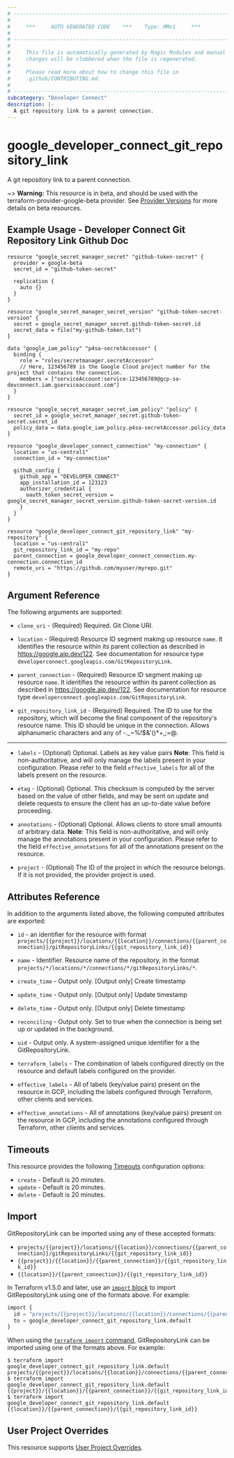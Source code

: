```yaml
---
# ----------------------------------------------------------------------------
#
#     ***     AUTO GENERATED CODE    ***    Type: MMv1     ***
#
# ----------------------------------------------------------------------------
#
#     This file is automatically generated by Magic Modules and manual
#     changes will be clobbered when the file is regenerated.
#
#     Please read more about how to change this file in
#     .github/CONTRIBUTING.md.
#
# ----------------------------------------------------------------------------
subcategory: "Developer Connect"
description: |-
  A git repository link to a parent connection.
---
```


# google_developer_connect_git_repository_link

A git repository link to a parent connection.

~> **Warning:** This resource is in beta, and should be used with the terraform-provider-google-beta provider.
See [Provider Versions](https://terraform.io/docs/providers/google/guides/provider_versions.html) for more details on beta resources.


## Example Usage - Developer Connect Git Repository Link Github Doc


```hcl
resource "google_secret_manager_secret" "github-token-secret" {
  provider = google-beta
  secret_id = "github-token-secret"

  replication {
    auto {}
  }
}

resource "google_secret_manager_secret_version" "github-token-secret-version" {
  secret = google_secret_manager_secret.github-token-secret.id
  secret_data = file("my-github-token.txt")
}

data "google_iam_policy" "p4sa-secretAccessor" {
  binding {
    role = "roles/secretmanager.secretAccessor"
    // Here, 123456789 is the Google Cloud project number for the project that contains the connection.
    members = ["serviceAccount:service-123456789@gcp-sa-devconnect.iam.gserviceaccount.com"]
  }
}

resource "google_secret_manager_secret_iam_policy" "policy" {
  secret_id = google_secret_manager_secret.github-token-secret.secret_id
  policy_data = data.google_iam_policy.p4sa-secretAccessor.policy_data
}

resource "google_developer_connect_connection" "my-connection" {
  location = "us-central1"
  connection_id = "my-connection"

  github_config {
    github_app = "DEVELOPER_CONNECT"
    app_installation_id = 123123
    authorizer_credential {
      oauth_token_secret_version = google_secret_manager_secret_version.github-token-secret-version.id
    }
  }
}

resource "google_developer_connect_git_repository_link" "my-repository" {
  location = "us-central1"
  git_repository_link_id = "my-repo"
  parent_connection = google_developer_connect_connection.my-connection.connection_id
  remote_uri = "https://github.com/myuser/myrepo.git"
}
```

## Argument Reference

The following arguments are supported:


* `clone_uri` -
  (Required)
  Required. Git Clone URI.

* `location` -
  (Required)
  Resource ID segment making up resource `name`. It identifies the resource within its parent collection as described in https://google.aip.dev/122. See documentation for resource type `developerconnect.googleapis.com/GitRepositoryLink`.

* `parent_connection` -
  (Required)
  Resource ID segment making up resource `name`. It identifies the resource within its parent collection as described in https://google.aip.dev/122. See documentation for resource type `developerconnect.googleapis.com/GitRepositoryLink`.

* `git_repository_link_id` -
  (Required)
  Required. The ID to use for the repository, which will become the final component of
  the repository's resource name. This ID should be unique in the connection.
  Allows alphanumeric characters and any of -._~%!$&'()*+,;=@.


- - -


* `labels` -
  (Optional)
  Optional. Labels as key value pairs 
  **Note**: This field is non-authoritative, and will only manage the labels present in your configuration.
  Please refer to the field `effective_labels` for all of the labels present on the resource.

* `etag` -
  (Optional)
  Optional. This checksum is computed by the server based on the value of other
  fields, and may be sent on update and delete requests to ensure the
  client has an up-to-date value before proceeding.

* `annotations` -
  (Optional)
  Optional. Allows clients to store small amounts of arbitrary data. 
  **Note**: This field is non-authoritative, and will only manage the annotations present in your configuration.
  Please refer to the field `effective_annotations` for all of the annotations present on the resource.

* `project` - (Optional) The ID of the project in which the resource belongs.
    If it is not provided, the provider project is used.



## Attributes Reference

In addition to the arguments listed above, the following computed attributes are exported:

* `id` - an identifier for the resource with format `projects/{{project}}/locations/{{location}}/connections/{{parent_connection}}/gitRepositoryLinks/{{git_repository_link_id}}`

* `name` -
  Identifier. Resource name of the repository, in the format
  `projects/*/locations/*/connections/*/gitRepositoryLinks/*`.

* `create_time` -
  Output only. [Output only] Create timestamp

* `update_time` -
  Output only. [Output only] Update timestamp

* `delete_time` -
  Output only. [Output only] Delete timestamp

* `reconciling` -
  Output only. Set to true when the connection is being set up or updated in the
  background.

* `uid` -
  Output only. A system-assigned unique identifier for a the GitRepositoryLink.

* `terraform_labels` -
  The combination of labels configured directly on the resource
   and default labels configured on the provider.

* `effective_labels` -
  All of labels (key/value pairs) present on the resource in GCP, including the labels configured through Terraform, other clients and services.

* `effective_annotations` -
  All of annotations (key/value pairs) present on the resource in GCP, including the annotations configured through Terraform, other clients and services.


## Timeouts

This resource provides the following
[Timeouts](https://developer.hashicorp.com/terraform/plugin/sdkv2/resources/retries-and-customizable-timeouts) configuration options:

- `create` - Default is 20 minutes.
- `update` - Default is 20 minutes.
- `delete` - Default is 20 minutes.

## Import


GitRepositoryLink can be imported using any of these accepted formats:

* `projects/{{project}}/locations/{{location}}/connections/{{parent_connection}}/gitRepositoryLinks/{{git_repository_link_id}}`
* `{{project}}/{{location}}/{{parent_connection}}/{{git_repository_link_id}}`
* `{{location}}/{{parent_connection}}/{{git_repository_link_id}}`


In Terraform v1.5.0 and later, use an [`import` block](https://developer.hashicorp.com/terraform/language/import) to import GitRepositoryLink using one of the formats above. For example:

```tf
import {
  id = "projects/{{project}}/locations/{{location}}/connections/{{parent_connection}}/gitRepositoryLinks/{{git_repository_link_id}}"
  to = google_developer_connect_git_repository_link.default
}
```

When using the [`terraform import` command](https://developer.hashicorp.com/terraform/cli/commands/import), GitRepositoryLink can be imported using one of the formats above. For example:

```
$ terraform import google_developer_connect_git_repository_link.default projects/{{project}}/locations/{{location}}/connections/{{parent_connection}}/gitRepositoryLinks/{{git_repository_link_id}}
$ terraform import google_developer_connect_git_repository_link.default {{project}}/{{location}}/{{parent_connection}}/{{git_repository_link_id}}
$ terraform import google_developer_connect_git_repository_link.default {{location}}/{{parent_connection}}/{{git_repository_link_id}}
```

## User Project Overrides

This resource supports [User Project Overrides](https://registry.terraform.io/providers/hashicorp/google/latest/docs/guides/provider_reference#user_project_override).
